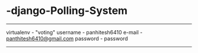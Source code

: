 # -django-Polling-System
********************************************
virtualenv - "voting"
username - panhitesh6410
e-mail - panthitesh6410@gmail.com
password - password
********************************************